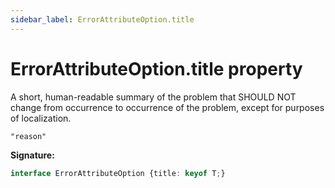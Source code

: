 ```yaml
---
sidebar_label: ErrorAttributeOption.title
---
```

# ErrorAttributeOption.title property

A short, human-readable summary of the problem that SHOULD NOT change from occurrence to occurrence of the problem, except for purposes of localization.

 `"reason"`

**Signature:**

```typescript
interface ErrorAttributeOption {title: keyof T;}
```

